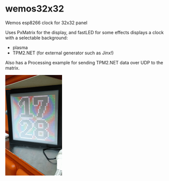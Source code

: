 # wemos32x32
Wemos esp8266 clock for 32x32 panel

Uses PxMatrix for the display, and fastLED for some effects
displays a clock with a selectable background:
  - plasma
  - TPM2.NET (for external generator such as Jinx!)
  
  Also has a Processing example for sending TPM2.NET data over UDP to the matrix.
  
  ![Clock](/images/clock.gif )

